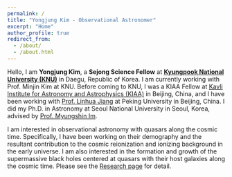 ```yaml
---
permalink: /
title: "Yongjung Kim - Observational Astronomer"
excerpt: "Home"
author_profile: true
redirect_from: 
  - /about/
  - /about.html
---
```


Hello, I am **Yongjung Kim**, a **Sejong Science Fellow** at [**Kyungpook National University (KNU)**](https://hanl.knu.ac.kr/) in Daegu, Republic of Korea. I am currently working with Prof. Minjin Kim at KNU. Before coming to KNU, I was a KIAA Fellow at [Kavli Institute for Astronomy and Astrophysics (KIAA)](http://kiaa.pku.edu.cn/) in Beijing, China, and I have been working with [Prof. Linhua Jiang](http://kavli.pku.edu.cn/~jiang/) at Peking University in Beijing, China. I did my Ph.D. in Astronomy at Seoul National University in Seoul, Korea, advised by [Prof. Myungshin Im](http://astro.snu.ac.kr/~mim/).

I am interested in observational astronomy with quasars along the cosmic time. Specifically, I have been working on their demography and the resultant contribution to the cosmic reionization and ionizing background in the early universe. I am also interested in the formation and growth of the supermassive black holes centered at quasars with their host galaxies along the cosmic time. Please see the [Research page](https://yongjungkim.github.io/research) for detail.



